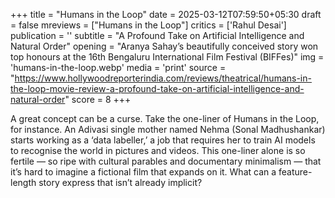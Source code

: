 +++
title = "Humans in the Loop"
date = 2025-03-12T07:59:50+05:30
draft = false
mreviews = ["Humans in the Loop"]
critics = ['Rahul Desai']
publication = ''
subtitle = "A Profound Take on Artificial Intelligence and Natural Order"
opening = "Aranya Sahay’s beautifully conceived story won top honours at the 16th Bengaluru International Film Festival (BIFFes)"
img = 'humans-in-the-loop.webp'
media = 'print'
source = "https://www.hollywoodreporterindia.com/reviews/theatrical/humans-in-the-loop-movie-review-a-profound-take-on-artificial-intelligence-and-natural-order"
score = 8
+++

A great concept can be a curse. Take the one-liner of Humans in the Loop, for instance. An Adivasi single mother named Nehma (Sonal Madhushankar) starts working as a ‘data labeller,’ a job that requires her to train AI models to recognise the world in pictures and videos. This one-liner alone is so fertile — so ripe with cultural parables and documentary minimalism — that it’s hard to imagine a fictional film that expands on it. What can a feature-length story express that isn’t already implicit?
